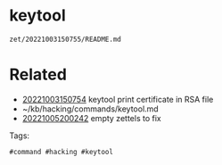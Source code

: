 # keytool

` zet/20221003150755/README.md `

# Related

- [20221003150754](/zet/20221003150754/README.md) keytool print certificate in RSA file
- ~/kb/hacking/commands/keytool.md
- [20221005200242](/zet/20221005200242/README.md) empty zettels to fix

Tags:

    #command #hacking #keytool 
